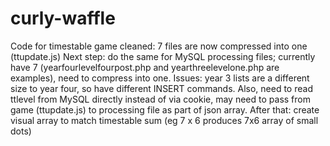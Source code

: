 # curly-waffle
Code for timestable game cleaned: 7 files are now compressed into one (ttupdate.js)
Next step: do the same for MySQL processing files; currently have 7 (yearfourlevelfourpost.php and yearthreelevelone.php are examples), need to compress into one.
Issues: year 3 lists are a different size to year four, so have different INSERT commands. Also, need to read ttlevel from MySQL directly instead of via cookie, may need to pass from game (ttupdate.js) to processing file as part of json array.
After that: create visual array to match timestable sum (eg 7 x 6 produces 7x6 array of small dots)
